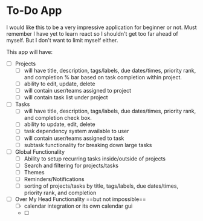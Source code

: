 # To-Do App

I would like this to be a very impressive application for beginner or not. Must remember I have yet to learn react so I shouldn't get too far ahead of myself. But I don't want to limit myself either.

This app will have:

- [ ] Projects
  - [ ] will have title, description, tags/labels, due dates/times, priority rank, and completion % bar based on task completion within project.
  - [ ] ability to edit, update, delete
  - [ ] will contain user/teams assigned to project
  - [ ] will contain task list under project
        &nbsp;
- [ ] Tasks
  - [ ] will have title, description, tags/labels, due dates/times, priority rank, and completion check box.
  - [ ] ability to update, edit, delete
  - [ ] task dependency system available to user
  - [ ] will contain user/teams assigned to task
  - [ ] subtask functionality for breaking down large tasks
        &nbsp;
- [ ] Global Functionality
  - [ ] Ability to setup recurring tasks inside/outside of projects
  - [ ] Search and filtering for projects/tasks
  - [ ] Themes
  - [ ] Reminders/Notifications
  - [ ] sorting of projects/tasks by title, tags/labels, due dates/times, priority rank, and completion
        &nbsp;
- [ ] Over My Head Functionality ==but not impossible==
  - [ ] calendar integration or its own calendar gui
  - [ ]
